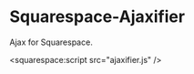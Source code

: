 Squarespace-Ajaxifier
=====================

Ajax for Squarespace.

  <squarespace:script src="ajaxifier.js" />
  <script>
    YUI().use('squarespace-ajaxifier', function(Y) {
      new Y.Squarespace.Ajaxifier({
        wrapper: 'body',
        anchors: 'a',
        delay: '300'
      });
    });
  </script>